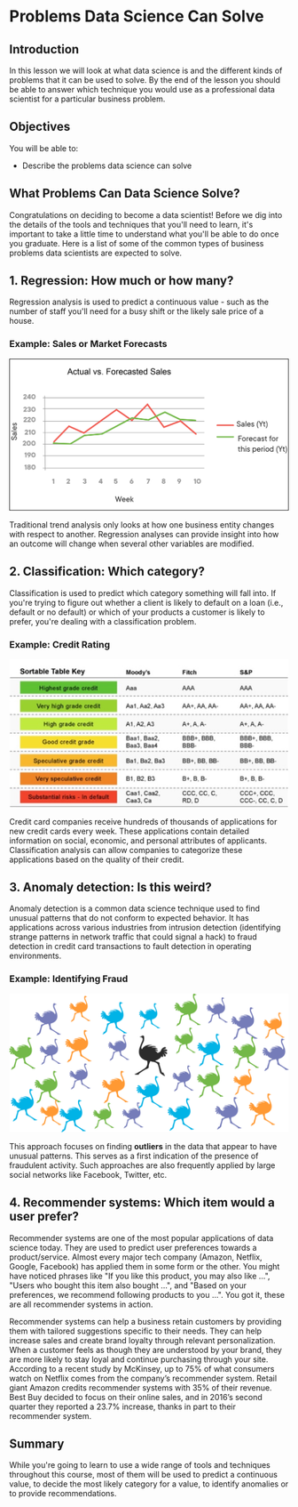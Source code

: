 
# Problems Data Science Can Solve

## Introduction 

In this lesson we will look at what data science is and the different kinds of problems that it can be used to solve. By the end of the lesson you should be able to answer which technique you would use as a professional data scientist for a particular business problem. 


## Objectives
You will be able to:
* Describe the problems data science can solve

## What Problems Can Data Science Solve?

Congratulations on deciding to become a data scientist! Before we dig into the details of the tools and techniques that you'll need to learn, it's important to take a little time to understand what you'll be able to do once you graduate. Here is a list of some of the common types of business problems data scientists are expected to solve. 

## 1. Regression: How much or how many? 

Regression analysis is used to predict a continuous value - such as the number of staff you'll need for a busy shift or the likely sale price of a house. 

### Example:  Sales or Market Forecasts

![](images/Image_185_forecast_corrected.png)

Traditional trend analysis only looks at how one business entity changes with respect to another. Regression analyses can provide insight into how an outcome will change when several other variables are modified.


## 2. Classification: Which category?

Classification is used to predict which category something will fall into. If you're trying to figure out whether a client is likely to default on a loan (i.e., default or no default) or which of your products a customer is likely to prefer, you're dealing with a classification problem.

### Example: Credit Rating

![](images/credit.jpg)


Credit card companies receive hundreds of thousands of applications for new credit cards every week. These applications contain detailed information on social, economic, and personal attributes of applicants. Classification analysis can allow companies to categorize these applications based on the quality of their credit.


## 3. Anomaly detection: Is this weird?

Anomaly detection is a common data science technique used to find unusual patterns that do not conform to expected behavior. It has applications across various industries from intrusion detection (identifying strange patterns in network traffic that could signal a hack) to fraud detection in credit card transactions to fault detection in operating environments.

### Example: Identifying Fraud

![](images/Image_186_fishanomaly.png)

This approach focuses on finding **outliers** in the data that appear to have unusual patterns. This serves as a first indication of the presence of fraudulent activity. Such approaches are also frequently applied by large social networks like Facebook, Twitter, etc.

## 4. Recommender systems: Which item would a user prefer?

Recommender systems are one of the most popular applications of data science today. They are used to predict user preferences towards a product/service. Almost every major tech company (Amazon, Netflix, Google, Facebook) has applied them in some form or the other. You might have noticed phrases like "If you like this product, you may also like ...", "Users who bought this item also bought ...", and "Based on your preferences, we recommend following products to you ...". You got it, these are all recommender systems in action. 

Recommender systems can help a business retain customers by providing them with tailored suggestions specific to their needs. They can help increase sales and create brand loyalty through relevant personalization. When a customer feels as though they are understood by your brand, they are more likely to stay loyal and continue purchasing through your site.
According to a recent study by McKinsey, up to 75% of what consumers watch on Netflix comes from the company’s recommender system. Retail giant Amazon credits recommender systems with 35% of their revenue. Best Buy decided to focus on their online sales, and in 2016’s second quarter they reported a 23.7% increase, thanks in part to their recommender system. 


## Summary

While you're going to learn to use a wide range of tools and techniques throughout this course, most of them will be used to predict a continuous value, to decide the most likely category for a value, to identify anomalies or to provide recommendations.

